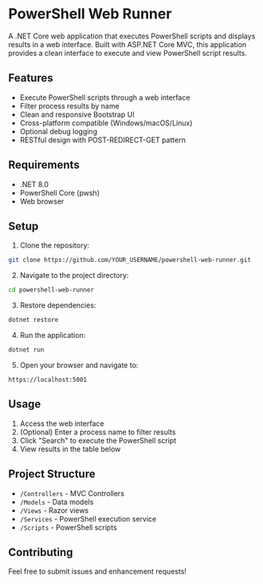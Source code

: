 # PowerShell Web Runner

A .NET Core web application that executes PowerShell scripts and displays results in a web interface. Built with ASP.NET Core MVC, this application provides a clean interface to execute and view PowerShell script results.

## Features

- Execute PowerShell scripts through a web interface
- Filter process results by name
- Clean and responsive Bootstrap UI
- Cross-platform compatible (Windows/macOS/Linux)
- Optional debug logging
- RESTful design with POST-REDIRECT-GET pattern

## Requirements

- .NET 8.0
- PowerShell Core (pwsh)
- Web browser

## Setup

1. Clone the repository:

```bash
git clone https://github.com/YOUR_USERNAME/powershell-web-runner.git
```

2. Navigate to the project directory:

```bash
cd powershell-web-runner
```

3. Restore dependencies:

```bash
dotnet restore
```

4. Run the application:

```bash
dotnet run
```

5. Open your browser and navigate to:

```
https://localhost:5001
```

## Usage

1. Access the web interface
2. (Optional) Enter a process name to filter results
3. Click "Search" to execute the PowerShell script
4. View results in the table below

## Project Structure

- `/Controllers` - MVC Controllers
- `/Models` - Data models
- `/Views` - Razor views
- `/Services` - PowerShell execution service
- `/Scripts` - PowerShell scripts

## Contributing

Feel free to submit issues and enhancement requests!
